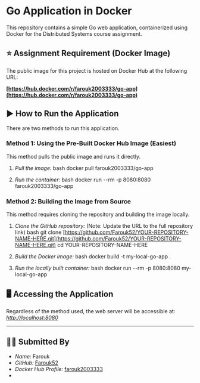 # Go Application in Docker

This repository contains a simple Go web application, containerized using Docker for the Distributed Systems course assignment.

## ⭐ Assignment Requirement (Docker Image)

The public image for this project is hosted on Docker Hub at the following URL:

**[https://hub.docker.com/r/farouk2003333/go-app](https://hub.docker.com/r/farouk2003333/go-app)**


## ▶ How to Run the Application

There are two methods to run this application.

### Method 1: Using the Pre-Built Docker Hub Image (Easiest)

This method pulls the public image and runs it directly.

1.  *Pull the image:*
    bash
    docker pull farouk2003333/go-app
    
2.  *Run the container:*
    bash
    docker run --rm -p 8080:8080 farouk2003333/go-app
    

### Method 2: Building the Image from Source

This method requires cloning the repository and building the image locally.

1.  *Clone the GitHub repository:*
    (Note: Update the URL to the full repository link)
    bash
    git clone [https://github.com/Farouk52/YOUR-REPOSITORY-NAME-HERE.git](https://github.com/Farouk52/YOUR-REPOSITORY-NAME-HERE.git)
    cd YOUR-REPOSITORY-NAME-HERE
    
2.  *Build the Docker image:*
    bash
    docker build -t my-local-go-app .
    
3.  *Run the locally built container:*
    bash
    docker run --rm -p 8080:8080 my-local-go-app
    


## 🖥 Accessing the Application

Regardless of the method used, the web server will be accessible at:
*[http://localhost:8080](http://localhost:8080)*

---

## 🧑‍💻 Submitted By

* *Name:* Farouk
* *GitHub:* [Farouk52](https://github.com/Farouk52)
* *Docker Hub Profile:* [farouk2003333](https://hub.docker.com/u/farouk2003333)
*